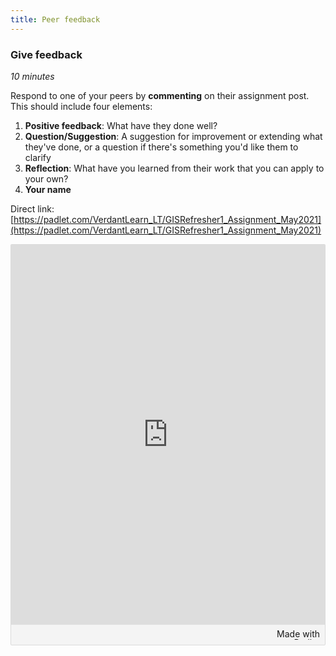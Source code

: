 ```yaml
---
title: Peer feedback
---
```


### Give feedback
*10 minutes*

Respond to one of your peers by **commenting** on their assignment post.  This should include four elements:
1. **Positive feedback**: What have they done well?
2. **Question/Suggestion**: A suggestion for improvement or extending what they've done, or a question if there's something you'd like them to clarify
3. **Reflection**: What have you learned from their work that you can apply to your own?
4. **Your name**

Direct link: [https://padlet.com/VerdantLearn_LT/GISRefresher1_Assignment_May2021](https://padlet.com/VerdantLearn_LT/GISRefresher1_Assignment_May2021)

<div class="padlet-embed" style="border:1px solid rgba(0,0,0,0.1);border-radius:2px;box-sizing:border-box;overflow:hidden;position:relative;width:100%;background:#F4F4F4"><p style="padding:0;margin:0"><iframe src="https://padlet.com/embed/60jdkcbwcitsoxrw" frameborder="0" allow="camera;microphone;geolocation" style="width:100%;height:608px;display:block;padding:0;margin:0"></iframe></p><div style="padding:8px;text-align:right;margin:0;"><a href="https://padlet.com?ref=embed" style="padding:0;margin:0;border:none;display:block;line-height:1;height:16px" target="_blank"><img src="https://padlet.net/embeds/made_with_padlet.png" width="86" height="16" style="padding:0;margin:0;background:none;border:none;display:inline;box-shadow:none" alt="Made with Padlet"></a></div></div>